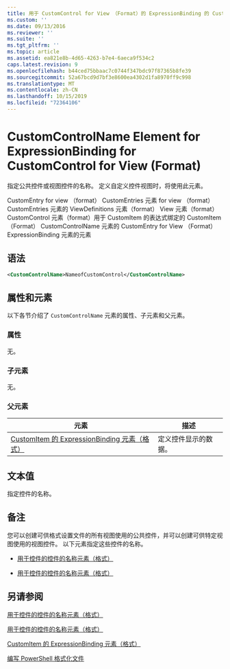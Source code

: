 ```yaml
---
title: 用于 CustomControl for View （Format）的 ExpressionBinding 的 CustomControlName 元素 |Microsoft Docs
ms.custom: ''
ms.date: 09/13/2016
ms.reviewer: ''
ms.suite: ''
ms.tgt_pltfrm: ''
ms.topic: article
ms.assetid: ea821e8b-4d65-4263-b7e4-6aeca9f534c2
caps.latest.revision: 9
ms.openlocfilehash: b44ced75bbaac7c0744f347bdc97f87365b8fe39
ms.sourcegitcommit: 52a67bcd9d7bf3e8600ea4302d1fa8970ff9c998
ms.translationtype: MT
ms.contentlocale: zh-CN
ms.lasthandoff: 10/15/2019
ms.locfileid: "72364106"
---
```

# <a name="customcontrolname-element-for-expressionbinding-for-customcontrol-for-view-format"></a>CustomControlName Element for ExpressionBinding for CustomControl for View (Format)

指定公共控件或视图控件的名称。 定义自定义控件视图时，将使用此元素。

CustomEntry for view （format） CustomEntries 元素 for view （format） CustomEntries 元素的 ViewDefinitions 元素（format） View 元素（format） CustomControl 元素（format）用于 CustomItem 的表达式绑定的 CustomItem （Format） CustomControlName 元素的 CustomEntry for View （Format） ExpressionBinding 元素的元素

## <a name="syntax"></a>语法

```xml
<CustomControlName>NameofCustomControl</CustomControlName>
```

## <a name="attributes-and-elements"></a>属性和元素

以下各节介绍了 `CustomControlName` 元素的属性、子元素和父元素。

### <a name="attributes"></a>属性

无。

### <a name="child-elements"></a>子元素

无。

### <a name="parent-elements"></a>父元素

|元素|描述|
|-------------|-----------------|
|[CustomItem 的 ExpressionBinding 元素（格式）](./expressionbinding-element-for-customitem-for-controls-for-configuration-format.md)|定义控件显示的数据。|

## <a name="text-value"></a>文本值

指定控件的名称。

## <a name="remarks"></a>备注

您可以创建可供格式设置文件的所有视图使用的公共控件，并可以创建可供特定视图使用的视图控件。 以下元素指定这些控件的名称。

- [用于控件的控件的名称元素（格式）](./name-element-for-control-for-controls-for-configuration-format.md)

- [用于控件的控件的名称元素（格式）](./name-element-for-control-for-controls-for-view-format.md)

## <a name="see-also"></a>另请参阅

[用于控件的控件的名称元素（格式）](./name-element-for-control-for-controls-for-configuration-format.md)

[用于控件的控件的名称元素（格式）](./name-element-for-control-for-controls-for-view-format.md)

[CustomItem 的 ExpressionBinding 元素（格式）](./expressionbinding-element-for-customitem-for-controls-for-configuration-format.md)

[编写 PowerShell 格式化文件](./writing-a-powershell-formatting-file.md)

